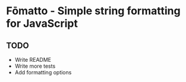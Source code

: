 Fōmatto - Simple string formatting for JavaScript
=================================================

## TODO

- Write README
- Write more tests
- Add formatting options

